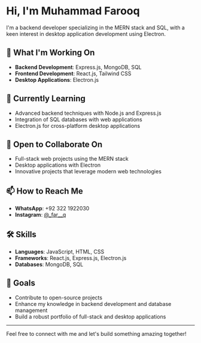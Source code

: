 # Hi, I'm Muhammad Farooq

I'm a  backend developer specializing in the MERN stack and SQL, with a keen interest in desktop application development using Electron.

## 🔭 What I'm Working On

- **Backend Development**: Express.js, MongoDB, SQL
- **Frontend Development**: React.js, Tailwind CSS
- **Desktop Applications**: Electron.js

## 🌱 Currently Learning

- Advanced backend techniques with Node.js and Express.js
- Integration of SQL databases with web applications
- Electron.js for cross-platform desktop applications

## 💼 Open to Collaborate On

- Full-stack web projects using the MERN stack
- Desktop applications with Electron
- Innovative projects that leverage modern web technologies

## 📫 How to Reach Me

- **WhatsApp**: +92 322 1922030
- **Instagram**: [@_far__q](https://www.instagram.com/_far__q)

## 🛠️ Skills

- **Languages**: JavaScript, HTML, CSS
- **Frameworks**: React.js, Express.js, Electron.js
- **Databases**: MongoDB, SQL

## 🎯 Goals

- Contribute to open-source projects
- Enhance my knowledge in backend development and database management
- Build a robust portfolio of full-stack and desktop applications

---

Feel free to connect with me and let's build something amazing together!
